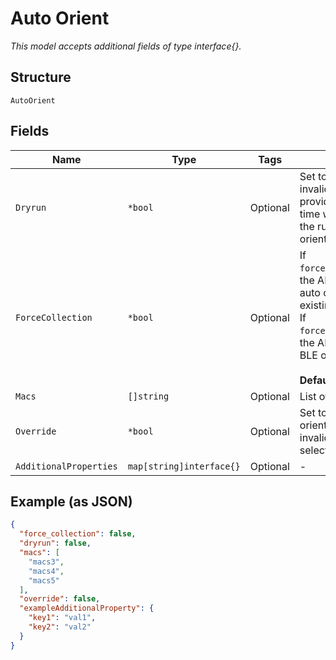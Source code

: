 
# Auto Orient

*This model accepts additional fields of type interface{}.*

## Structure

`AutoOrient`

## Fields

| Name | Type | Tags | Description |
|  --- | --- | --- | --- |
| `Dryrun` | `*bool` | Optional | Set to `true` to perform an invalid AP check and provide an estimated run time without enqueuing the run into the auto orient service. |
| `ForceCollection` | `*bool` | Optional | If `force_collection`==`false`, the API attempts to start auto orientation with existing BLE data.<br>If `force_collection`==`true`, the API attempts to start BLE orchestration.<br><br>**Default**: `false` |
| `Macs` | `[]string` | Optional | List of device macs |
| `Override` | `*bool` | Optional | Set to `true` to run auto orient even if there are invalid APs in the selected APs. |
| `AdditionalProperties` | `map[string]interface{}` | Optional | - |

## Example (as JSON)

```json
{
  "force_collection": false,
  "dryrun": false,
  "macs": [
    "macs3",
    "macs4",
    "macs5"
  ],
  "override": false,
  "exampleAdditionalProperty": {
    "key1": "val1",
    "key2": "val2"
  }
}
```

